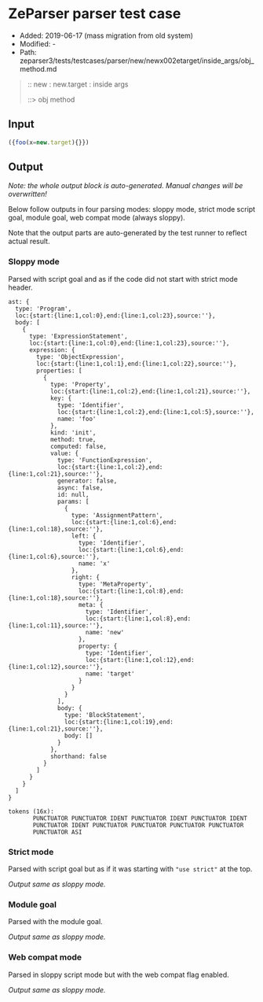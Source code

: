 # ZeParser parser test case

- Added: 2019-06-17 (mass migration from old system)
- Modified: -
- Path: zeparser3/tests/testcases/parser/new/newx002etarget/inside_args/obj_method.md

> :: new : new.target : inside args
>
> ::> obj method

## Input

`````js
({foo(x=new.target){}})
`````

## Output

_Note: the whole output block is auto-generated. Manual changes will be overwritten!_

Below follow outputs in four parsing modes: sloppy mode, strict mode script goal, module goal, web compat mode (always sloppy).

Note that the output parts are auto-generated by the test runner to reflect actual result.

### Sloppy mode

Parsed with script goal and as if the code did not start with strict mode header.

`````
ast: {
  type: 'Program',
  loc:{start:{line:1,col:0},end:{line:1,col:23},source:''},
  body: [
    {
      type: 'ExpressionStatement',
      loc:{start:{line:1,col:0},end:{line:1,col:23},source:''},
      expression: {
        type: 'ObjectExpression',
        loc:{start:{line:1,col:1},end:{line:1,col:22},source:''},
        properties: [
          {
            type: 'Property',
            loc:{start:{line:1,col:2},end:{line:1,col:21},source:''},
            key: {
              type: 'Identifier',
              loc:{start:{line:1,col:2},end:{line:1,col:5},source:''},
              name: 'foo'
            },
            kind: 'init',
            method: true,
            computed: false,
            value: {
              type: 'FunctionExpression',
              loc:{start:{line:1,col:2},end:{line:1,col:21},source:''},
              generator: false,
              async: false,
              id: null,
              params: [
                {
                  type: 'AssignmentPattern',
                  loc:{start:{line:1,col:6},end:{line:1,col:18},source:''},
                  left: {
                    type: 'Identifier',
                    loc:{start:{line:1,col:6},end:{line:1,col:6},source:''},
                    name: 'x'
                  },
                  right: {
                    type: 'MetaProperty',
                    loc:{start:{line:1,col:8},end:{line:1,col:18},source:''},
                    meta: {
                      type: 'Identifier',
                      loc:{start:{line:1,col:8},end:{line:1,col:11},source:''},
                      name: 'new'
                    },
                    property: {
                      type: 'Identifier',
                      loc:{start:{line:1,col:12},end:{line:1,col:12},source:''},
                      name: 'target'
                    }
                  }
                }
              ],
              body: {
                type: 'BlockStatement',
                loc:{start:{line:1,col:19},end:{line:1,col:21},source:''},
                body: []
              }
            },
            shorthand: false
          }
        ]
      }
    }
  ]
}

tokens (16x):
       PUNCTUATOR PUNCTUATOR IDENT PUNCTUATOR IDENT PUNCTUATOR IDENT
       PUNCTUATOR IDENT PUNCTUATOR PUNCTUATOR PUNCTUATOR PUNCTUATOR
       PUNCTUATOR ASI
`````

### Strict mode

Parsed with script goal but as if it was starting with `"use strict"` at the top.

_Output same as sloppy mode._

### Module goal

Parsed with the module goal.

_Output same as sloppy mode._

### Web compat mode

Parsed in sloppy script mode but with the web compat flag enabled.

_Output same as sloppy mode._
